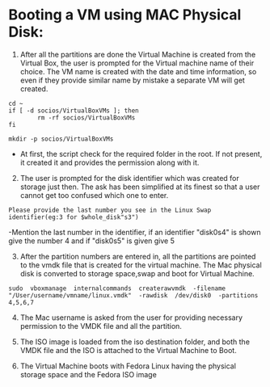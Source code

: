 # Booting a VM using MAC Physical Disk:

1. After all the partitions are done the Virtual Machine is created from the Virtual Box, the user is prompted for the Virtual machine name of their choice. The VM name is created with the date and time information, so even if they provide similar name by mistake a separate VM will get created.

```
cd ~
if [ -d socios/VirtualBoxVMs ]; then
        rm -rf socios/VirtualBoxVMs
fi

mkdir -p socios/VirtualBoxVMs
```
- At first, the script check for the required folder in the root. If not present, it created it and provides the permission along with it.

2. The user is prompted for the disk identifier which was created for storage just then. The ask has been simplified at its finest so that a user cannot get too confused which one to enter.

```
Please provide the last number you see in the Linux Swap identifier(eg:3 for $whole_disk"s3") 
```
-Mention the last number in the identifier, if an identifier "disk0s4" is shown give the number 4 and if "disk0s5" is given give 5

3. After the partition numbers are entered in, all the partitions are pointed to the vmdk file that is created for the virtual machine. The Mac physical disk is converted to storage space,swap and boot for Virtual Machine.

```
sudo  vboxmanage  internalcommands  createrawvmdk  -filename  "/User/username/vmname/linux.vmdk"  -rawdisk  /dev/disk0  -partitions  4,5,6,7
```

4. The Mac username is asked from the user for providing necessary permission to the VMDK file and all the partition.

5. The ISO image is loaded from the iso destination folder, and both the VMDK file and the ISO is attached to the Virtual Machine to Boot.

6. The Virtual Machine boots with Fedora Linux having the physical storage space and the Fedora ISO image 
